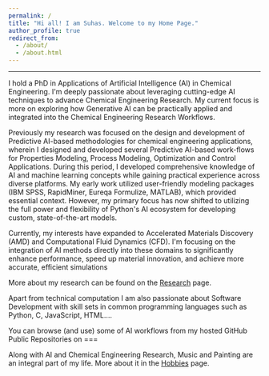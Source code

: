 ```yaml
---
permalink: /
title: "Hi all! I am Suhas. Welcome to my Home Page."
author_profile: true
redirect_from: 
  - /about/
  - /about.html
---
```


---
I hold a PhD in Applications of Artificial Intelligence (AI) in Chemical Engineering. I'm deeply passionate about leveraging cutting-edge AI techniques to advance Chemical Engineering Research. My current focus is more on exploring how Generative AI can be practically applied and integrated into the Chemical Engineering Research Workflows.

Previously my research was focused on the design and development of Predictive AI-based methodologies for chemical engineering applications, wherein I designed and developed several Predictive AI-based work-flows for Properties Modeling, Process Modeling, Optimization and Control Applications. During this period, I developed comprehensive knowledge of AI and machine learning concepts while gaining practical experience across diverse platforms. My early work utilized user-friendly modeling packages (IBM SPSS, RapidMiner, Eureqa Formulize, MATLAB), which provided essential context. However, my primary focus has now shifted to utilizing the full power and flexibility of Python's AI ecosystem for developing custom, state-of-the-art models.

Currently, my interests have expanded to Accelerated Materials Discovery (AMD) and Computational Fluid Dynamics (CFD). I'm focusing on the integration of AI methods directly into these domains to significantly enhance performance, speed up material innovation, and achieve more accurate, efficient simulations

More about my research can be found on the [Research](https://github.com/suhasghugare/suhasghugare.github.io/research) page.

Apart from technical computation I am also passionate about Software Development with skill sets in common programming languages such as Python, C, JavaScript, HTML….

You can browse (and use) some of AI workflows from my hosted GitHub Public Repositories on === 

Along with AI and Chemical Engineering Research, Music and Painting are an integral part of my life. More about it in the [Hobbies](https://github.com/suhasghugare/suhasghugare.github.io/CV) page.
